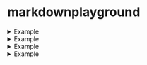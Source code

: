 # markdownplayground

<details>
<summary>Example</summary>
This is a dropdown with text!
</details>

<details>
<summary>Example</summary>
<ul><li>This dropdown contains</li>
<li>a list!</li></ul>
</details>

<details>
<summary>Example</summary>
<img src="https://apaskulin.github.io/waxtechnical/images/pup.jpg" width="500">
</details>

<details>
<summary>Example</summary>
<pre>$ This dropdown contains<br>a code block!</pre>
</details>
